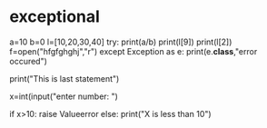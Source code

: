 # exceptional
a=10
b=0
l=[10,20,30,40]
try:
    print(a/b)
    print(l[9])
    print(l[2])
    f=open("hfgfghghj","r")
except Exception as e:
    print(e.__class__,"error occured")

print("This is last statement")

x=int(input("enter number: ")

if x>10:
      raise Valueerror
else:
    print("X is less than 10")
